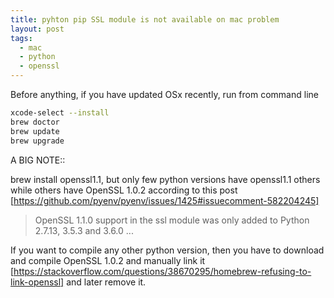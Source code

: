 ```yaml
---
title: pyhton pip SSL module is not available on mac problem
layout: post
tags:
  - mac
  - python
  - openssl
---
```


Before anything, if you have updated OSx recently, run from command line
```bash
xcode-select --install
brew doctor
brew update
brew upgrade
```


A BIG NOTE::

brew install openssl1.1, but only few python versions have openssl1.1 others while others have OpenSSL 1.0.2 according to this post
[https://github.com/pyenv/pyenv/issues/1425#issuecomment-582204245]
> OpenSSL 1.1.0 support in the ssl module was only added to Python 2.7.13, 3.5.3 and 3.6.0 ...

If you want to compile any other python version, then you have to download and compile OpenSSL 1.0.2 and manually link it 
[https://stackoverflow.com/questions/38670295/homebrew-refusing-to-link-openssl] and later remove it.

